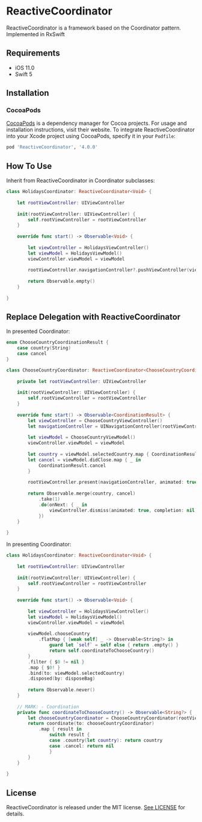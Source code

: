 # ReactiveCoordinator
ReactiveCoordinator is a framework based on the Coordinator pattern. Implemented in RxSwift

## Requirements

- iOS 11.0
- Swift 5

## Installation

### CocoaPods

[CocoaPods](https://cocoapods.org) is a dependency manager for Cocoa projects. For usage and installation instructions, visit their website. To integrate ReactiveCoordinator into your Xcode project using CocoaPods, specify it in your `Podfile`:

```ruby
pod 'ReactiveCoordinator', '4.0.0'
```

## How To Use

Inherit from ReactiveCoordinator in Coordinator subclasses:

```swift
class HolidaysCoordinator: ReactiveCoordinator<Void> {
    
    let rootViewController: UIViewController
    
    init(rootViewController: UIViewController) {
        self.rootViewController = rootViewController
    }
    
    override func start() -> Observable<Void> {
        
        let viewController = HolidaysViewController()
        let viewModel = HolidaysViewModel()
        viewController.viewModel = viewModel
        
        rootViewController.navigationController?.pushViewController(viewController, animated: true)
        
        return Observable.empty()
    }
    
}
```

## Replace Delegation with ReactiveCoordinator

In presented Coordinator:

```swift
enum ChooseCountryCoordinationResult {
    case country(String)
    case cancel
}

class ChooseCountryCoordinator: ReactiveCoordinator<ChooseCountryCoordinationResult> {
    
    private let rootViewController: UIViewController
    
    init(rootViewController: UIViewController) {
        self.rootViewController = rootViewController
    }
    
    override func start() -> Observable<CoordinationResult> {
        let viewController = ChooseCountryViewController()
        let navigationController = UINavigationController(rootViewController: viewController)
        
        let viewModel = ChooseCountryViewModel()
        viewController.viewModel = viewModel
        
        let country = viewModel.selectedCountry.map { CoordinationResult.country($0) }
        let cancel = viewModel.didClose.map { _ in
            CoordinationResult.cancel
        }
        
        rootViewController.present(navigationController, animated: true, completion: nil)
        
        return Observable.merge(country, cancel)
            .take(1)
            .do(onNext: { _ in
                viewController.dismiss(animated: true, completion: nil)
            })
    }
    
}
```

In presenting Coordinator:

```swift
class HolidaysCoordinator: ReactiveCoordinator<Void> {
    
    let rootViewController: UIViewController
    
    init(rootViewController: UIViewController) {
        self.rootViewController = rootViewController
    }
    
    override func start() -> Observable<Void> {
        
        let viewController = HolidaysViewController()
        let viewModel = HolidaysViewModel()
        viewController.viewModel = viewModel
        
        viewModel.chooseCountry
            .flatMap { [weak self] _ -> Observable<String?> in
                guard let `self` = self else { return .empty() }
                return self.coordinateToChooseCountry()
        }
        .filter { $0 != nil }
        .map { $0! }
        .bind(to: viewModel.selectedCountry)
        .disposed(by: disposeBag)
        
        return Observable.never()
    }
    
    // MARK: - Coordination
    private func coordinateToChooseCountry() -> Observable<String?> {
        let chooseCountryCoordinator = ChooseCountryCoordinator(rootViewController: rootViewController)
        return coordinate(to: chooseCountryCoordinator)
            .map { result in
                switch result {
                case .country(let country): return country
                case .cancel: return nil
                }
        }
    }
    
}
```

## License

ReactiveCoordinator is released under the MIT license. [See LICENSE](https://github.com/zafarivaev/ReactiveCoordinator/blob/master/LICENSE) for details.
